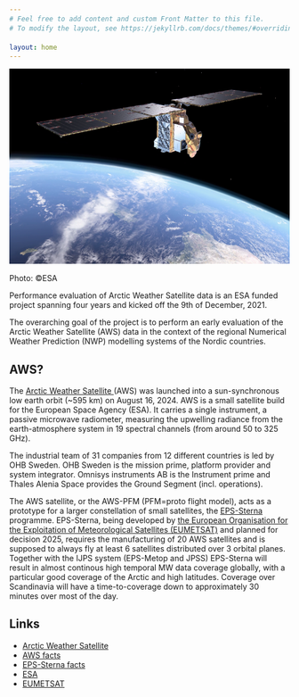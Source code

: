 ```yaml
---
# Feel free to add content and custom Front Matter to this file.
# To modify the layout, see https://jekyllrb.com/docs/themes/#overriding-theme-defaults

layout: home
---
```


<p align="center">
    <a href="assets/img/Arctic_Weather_Satellite_small_but_perfectly_formed.png">
        <img src="assets/img/Arctic_Weather_Satellite_small_but_perfectly_formed_small.png" alt="Arctic Weather Satellite" height="350"/>
    </a>
</p>
Photo: ©ESA


Performance evaluation of Arctic Weather Satellite data is an ESA funded
project spanning four years and kicked off the 9th of December, 2021.

The overarching goal of the project is to perform an early evaluation of the
Arctic Weather Satellite (AWS) data in the context of the regional Numerical
Weather Prediction (NWP) modelling systems of the Nordic countries.

## AWS?

The <a
href="https://www.esa.int/Applications/Observing_the_Earth/Meteorological_missions/Arctic_Weather_Satellite">Arctic Weather Satellite </a> (AWS) was launched into a sun-synchronous low earth
orbit (~595 km) on August 16, 2024. AWS is a small satellite build for the
European Space Agency (ESA). It carries a single instrument, a passive
microwave radiometer, measuring the upwelling radiance from the
earth-atmosphere system in 19 spectral channels (from around 50 to 325 GHz). 

The industrial team of 31 companies from 12 different countries is led by OHB
Sweden. OHB Sweden is the mission prime, platform provider and system
integrator. Omnisys instruments AB is the Instrument prime and Thales Alenia
Space provides the Ground Segment (incl. operations).

The AWS satellite, or the AWS-PFM (PFM=proto flight model), acts as a prototype
for a larger constellation of small satellites, the <a
href="https://www.eumetsat.int/eps-sterna">EPS-Sterna</a>
programme. EPS-Sterna, being developed by <a
href="https://www.eumetsat.int">the European Organisation for the Exploitation
of Meteorological Satellites (EUMETSAT)</a> and planned for decision 2025,
requires the manufacturing of 20 AWS satellites and is supposed to always fly
at least 6 satellites distributed over 3 orbital planes. Together with the IJPS
system (EPS-Metop and JPSS) EPS-Sterna will result in almost continous high
temporal MW data coverage globally, with a particular good coverage of the
Arctic and high latitudes. Coverage over Scandinavia will have a
time-to-coverage down to approximately 30 minutes over most of the day.

## Links

 - [Arctic Weather Satellite](https://www.esa.int/Applications/Observing_the_Earth/Meteorological_missions/Arctic_Weather_Satellite)
 - [AWS facts](https://esamultimedia.esa.int/docs/EarthObservation/Arctic_weather_satellite_factsheet2_240410.pdf)
 - [EPS-Sterna facts](https://www.eumetsat.int/media/51305)
 - [ESA](https://www.esa.int/)
 - [EUMETSAT](https://www.eumetsat.int/)

